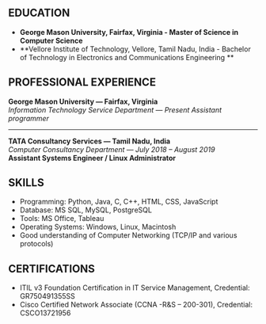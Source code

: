 ## EDUCATION
* **George Mason University, Fairfax, Virginia -   Master of Science in Computer Science** 
* **Vellore Institute of Technology, Vellore, Tamil Nadu, India -   Bachelor of Technology in Electronics and Communications Engineering  **

## PROFESSIONAL EXPERIENCE
**George Mason University — Fairfax, Virginia**  
*Information Technology Service Department* — *Present Assistant programmer*  
****

**TATA Consultancy Services — Tamil Nadu, India**  
*Computer Consultancy Department* — *July 2018 – August 2019*  
**Assistant Systems Engineer / Linux Administrator**

## SKILLS
* Programming: Python, Java, C, C++, HTML, CSS, JavaScript
* Database: MS SQL, MySQL, PostgreSQL
* Tools: MS Office, Tableau
* Operating Systems: Windows, Linux, Macintosh
* Good understanding of Computer Networking (TCP/IP and various protocols)

## CERTIFICATIONS
* ITIL v3 Foundation Certification in IT Service Management, Credential: GR750491355SS
* Cisco Certified Network Associate (CCNA -R&S – 200-301), Credential: CSCO13721956
